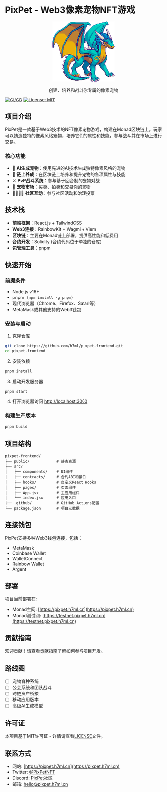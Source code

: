 # PixPet - Web3像素宠物NFT游戏

<div align="center">
  <img src="public/logo.png" alt="PixPet Logo" width="200"/>
  <p>创建、培养和战斗你专属的像素宠物</p>
</div>

[![CI/CD](https://github.com/h7ml/pixpet-frontend/actions/workflows/ci-cd.yml/badge.svg)](https://github.com/h7ml/pixpet-frontend/actions/workflows/ci-cd.yml)
[![License: MIT](https://img.shields.io/badge/License-MIT-yellow.svg)](https://opensource.org/licenses/MIT)

## 项目介绍

PixPet是一款基于Web3技术的NFT像素宠物游戏，构建在Monad区块链上。玩家可以铸造独特的像素风格宠物，培养它们的属性和技能，参与战斗并在市场上进行交易。

### 核心功能

- 🎨 **AI生成宠物**：使用先进的AI技术生成独特像素风格的宠物
- 🔄 **链上养成**：在区块链上培养和提升宠物的各项属性与技能
- ⚔️ **PvP战斗系统**：参与基于回合制的宠物对战
- 🏪 **宠物市场**：买卖、拍卖和交易你的宠物
- 👨‍👩‍👧‍👦 **社区互动**：参与社区活动和治理投票

## 技术栈

- **前端框架**：React.js + TailwindCSS
- **Web3连接**：RainbowKit + Wagmi + Viem
- **区块链**：主要在Monad链上部署，提供高性能和低费用
- **合约开发**：Solidity (合约代码位于单独的仓库)
- **包管理工具**：pnpm

## 快速开始

### 前提条件

- Node.js v16+
- pnpm（`npm install -g pnpm`）
- 现代浏览器（Chrome、Firefox、Safari等）
- MetaMask或其他支持的Web3钱包

### 安装与启动

1. 克隆仓库

```bash
git clone https://github.com/h7ml/pixpet-frontend.git
cd pixpet-frontend
```

2. 安装依赖

```bash
pnpm install
```

3. 启动开发服务器

```bash
pnpm start
```

4. 打开浏览器访问 [http://localhost:3000](http://localhost:3000)

### 构建生产版本

```bash
pnpm build
```

## 项目结构

```
pixpet-frontend/
├── public/            # 静态资源
├── src/
│   ├── components/    # UI组件
│   ├── contracts/     # 合约ABI和接口
│   ├── hooks/         # 自定义React Hooks
│   ├── pages/         # 页面组件
│   ├── App.jsx        # 主应用组件
│   └── index.jsx      # 应用入口
├── .github/           # GitHub Actions配置
└── package.json       # 项目元数据
```

## 连接钱包

PixPet支持多种Web3钱包连接，包括：

- MetaMask
- Coinbase Wallet
- WalletConnect
- Rainbow Wallet
- Argent

## 部署

项目当前部署在:

- Monad主网: [https://pixpet.h7ml.cn](https://pixpet.h7ml.cn)
- Monad测试网: [https://testnet.pixpet.h7ml.cn](https://testnet.pixpet.h7ml.cn)

## 贡献指南

欢迎贡献！请查看[贡献指南](CONTRIBUTING.md)了解如何参与项目开发。

## 路线图

- [ ] 宠物育种系统
- [ ] 公会系统和团队战斗
- [ ] 跨链资产桥接
- [ ] 移动应用版本
- [ ] 高级AI生成模型

## 许可证

本项目基于MIT许可证 - 详情请查看[LICENSE](LICENSE)文件。

## 联系方式

- 网站: [https://pixpet.h7ml.cn](https://pixpet.h7ml.cn)
- Twitter: [@PixPetNFT](https://twitter.com)
- Discord: [PixPet社区](https://discord.gg)
- 邮箱: <hello@pixpet.h7ml.cn>
